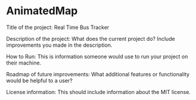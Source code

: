 # AnimatedMap

Title of the project: Real Time Bus Tracker

Description of the project: What does the current project do?  Include improvements you made in the description. 

How to Run: This is information someone would use to run your project on their machine.

Roadmap of future improvements: What additional features or functionality would be helpful to a user? 

License information: This should include information about the MIT license. 
